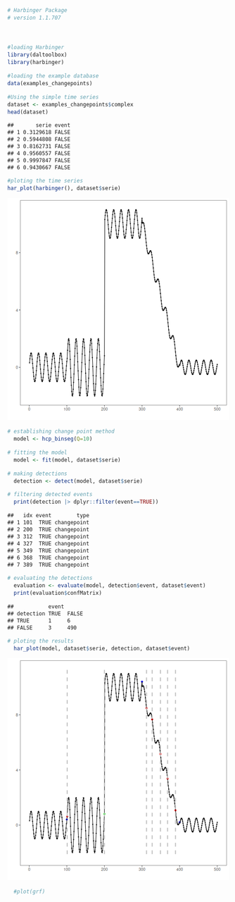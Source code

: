 
``` r
# Harbinger Package
# version 1.1.707



#loading Harbinger
library(daltoolbox)
library(harbinger) 
```


``` r
#loading the example database
data(examples_changepoints)
```


``` r
#Using the simple time series 
dataset <- examples_changepoints$complex
head(dataset)
```

```
##       serie event
## 1 0.3129618 FALSE
## 2 0.5944808 FALSE
## 3 0.8162731 FALSE
## 4 0.9560557 FALSE
## 5 0.9997847 FALSE
## 6 0.9430667 FALSE
```


``` r
#ploting the time series
har_plot(harbinger(), dataset$serie)
```

![plot of chunk unnamed-chunk-4](fig/hcp_binseg/unnamed-chunk-4-1.png)


``` r
# establishing change point method 
  model <- hcp_binseg(Q=10)
```


``` r
# fitting the model
  model <- fit(model, dataset$serie)
```


``` r
# making detections
  detection <- detect(model, dataset$serie)
```


``` r
# filtering detected events
  print(detection |> dplyr::filter(event==TRUE))
```

```
##   idx event        type
## 1 101  TRUE changepoint
## 2 200  TRUE changepoint
## 3 312  TRUE changepoint
## 4 327  TRUE changepoint
## 5 349  TRUE changepoint
## 6 368  TRUE changepoint
## 7 389  TRUE changepoint
```


``` r
# evaluating the detections
  evaluation <- evaluate(model, detection$event, dataset$event)
  print(evaluation$confMatrix)
```

```
##           event      
## detection TRUE  FALSE
## TRUE      1     6    
## FALSE     3     490
```


``` r
# ploting the results
  har_plot(model, dataset$serie, detection, dataset$event)
```

![plot of chunk unnamed-chunk-10](fig/hcp_binseg/unnamed-chunk-10-1.png)

``` r
  #plot(grf)
```

